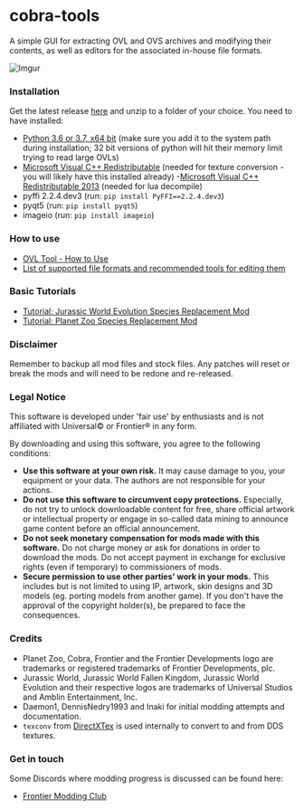 # cobra-tools
A simple GUI for extracting OVL and OVS archives and modifying their contents, as well as editors for the associated in-house file formats.

![Imgur](https://i.imgur.com/ow8rKVd.png)

### Installation
Get the latest release [here](https://github.com/OpenNaja/cobra-tools/releases) and unzip to a folder of your choice. You need to have installed:
- [Python 3.6 or 3.7, x64 bit](https://www.python.org/downloads/windows/) (make sure you add it to the system path during installation; 32 bit versions of python will hit their memory limit trying to read large OVLs)
- [Microsoft Visual C++ Redistributable](https://support.microsoft.com/en-us/help/2977003/the-latest-supported-visual-c-downloads) (needed for texture conversion - you will likely have this installed already)
-[Microsoft Visual C++ Redistributable 2013](https://support.microsoft.com/en-us/help/2977003/the-latest-supported-visual-c-downloads) (needed for lua decompile)
- pyffi 2.2.4.dev3 (run: `pip install PyFFI==2.2.4.dev3`)
- pyqt5 (run: `pip install pyqt5`)
- imageio (run: `pip install imageio`)

### How to use
- [OVL Tool - How to Use](https://github.com/OpenNaja/cobra-tools/wiki/OVL-Tool---How-to-Use)
- [List of supported file formats and recommended tools for editing them](https://github.com/OpenNaja/cobra-tools/wiki/Supported-Archive-Content-File-Formats)

### Basic Tutorials
- [Tutorial: Jurassic World Evolution Species Replacement Mod](https://github.com/OpenNaja/cobra-tools/wiki/Tutorial:-Jurassic-World-Evolution---Species-Replacement-Mod)
- [Tutorial: Planet Zoo Species Replacement Mod](https://github.com/OpenNaja/cobra-tools/wiki/Tutorial:-Planet-Zoo---Species-Replacement-Mod)


### Disclaimer
Remember to backup all mod files and stock files. Any patches will reset or break the mods and will need to be redone and re-released. 


### Legal Notice
This software is developed under 'fair use' by enthusiasts and is not affiliated with Universal© or Frontier® in any form.

By downloading and using this software, you agree to the following conditions:
- **Use this software at your own risk.** It may cause damage to you, your equipment or your data. The authors are not responsible for your actions.
- **Do not use this software to circumvent copy protections.** Especially, do not try to unlock downloadable content for free, share official artwork or intellectual property or engage in so-called data mining to announce game content before an official announcement.
- **Do not seek monetary compensation for mods made with this software.** Do not charge money or ask for donations in order to download the mods. Do not accept payment in exchange for exclusive rights (even if temporary) to commissioners of mods.
- **Secure permission to use other parties' work in your mods.** This includes but is not limited to using IP, artwork, skin designs and 3D models (eg. porting models from another game). If you don't have the approval of the copyright holder(s), be prepared to face the consequences.


### Credits
- Planet Zoo, Cobra, Frontier and the Frontier Developments logo are trademarks or registered trademarks of Frontier Developments, plc.
- Jurassic World, Jurassic World Fallen Kingdom, Jurassic World Evolution and their respective logos are trademarks of Universal Studios and Amblin Entertainment, Inc.
- Daemon1, DennisNedry1993 and Inaki for initial modding attempts and documentation.
- `texconv` from [DirectXTex](https://github.com/microsoft/DirectXTex) is used internally to convert to and from DDS textures.

### Get in touch
Some Discords where modding progress is discussed can be found here:

- [Frontier Modding Club](https://discord.gg/Su4jXKk)
